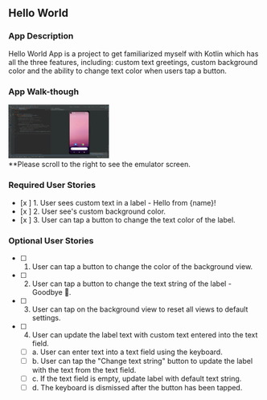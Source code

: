 ## Hello World

### App Description
Hello World App is a project to get familiarized myself with Kotlin which has all the three features, including: custom text greetings, custom background color and the ability to change text color when users tap a button.

### App Walk-though


<img src="https://github.com/olivia-tran/prework/blob/main/video_walkthrough.gif" width=200><br>
**Please scroll to the right to see the emulator screen. 

### Required User Stories
- [x ] 1. User sees custom text in a label - Hello from {name}!
- [x ] 2. User see's custom background color.
- [x ] 3. User can tap a button to change the text color of the label.

### Optional User Stories
- [ ] 1. User can tap a button to change the color of the background view.
- [ ] 2. User can tap a button to change the text string of the label - Goodbye 👋.
- [ ] 3. User can tap on the background view to reset all views to default settings.
- [ ] 4. User can update the label text with custom text entered into the text field.
   - [ ] a. User can enter text into a text field using the keyboard.
   - [ ] b. User can tap the "Change text string" button to update the label with the text from the text field.
   - [ ] c. If the text field is empty, update label with default text string.
   - [ ] d. The keyboard is dismissed after the button has been tapped.